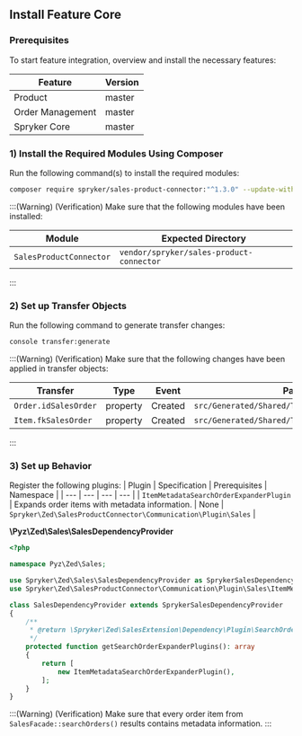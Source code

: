 ## Install Feature Core

### Prerequisites
To start feature integration, overview and install the necessary features:

| Feature | Version |
| --- | --- |
| Product | master |
| Order Management | master |
| Spryker Core | master |

### 1) Install the Required Modules Using Composer
Run the following command(s) to install the required modules:
```bash
composer require spryker/sales-product-connector:"^1.3.0" --update-with-dependencies
```
:::(Warning) (Verification)
Make sure that the following modules have been installed:

| Module | Expected Directory |
| --- | --- |
| `SalesProductConnector` | `vendor/spryker/sales-product-connector` |
:::
### 2) Set up Transfer Objects
Run the following command to generate transfer changes:
```bash
console transfer:generate
```
:::(Warning) (Verification)
Make sure that the following changes have been applied in transfer objects:

| Transfer| Type| Event| Path|
| --- | --- | --- | --- |
| `Order.idSalesOrder` | property | Created |`src/Generated/Shared/Transfer/OrderTransfer` |
| `Item.fkSalesOrder` | property | Created | `src/Generated/Shared/Transfer/ItemTransfer` |
:::

### 3) Set up Behavior
Register the following plugins:
| Plugin | Specification | Prerequisites | Namespace |
| --- | --- | --- | --- |
| `ItemMetadataSearchOrderExpanderPlugin` | Expands order items with metadata information. | None | `Spryker\Zed\SalesProductConnector\Communication\Plugin\Sales` |

**\Pyz\Zed\Sales\SalesDependencyProvider**
```php
<?php

namespace Pyz\Zed\Sales;

use Spryker\Zed\Sales\SalesDependencyProvider as SprykerSalesDependencyProvider;
use Spryker\Zed\SalesProductConnector\Communication\Plugin\Sales\ItemMetadataSearchOrderExpanderPlugin;

class SalesDependencyProvider extends SprykerSalesDependencyProvider
{
    /**
     * @return \Spryker\Zed\SalesExtension\Dependency\Plugin\SearchOrderExpanderPluginInterface[]
     */
    protected function getSearchOrderExpanderPlugins(): array
    {
        return [
            new ItemMetadataSearchOrderExpanderPlugin(),
        ];
    }
}
```
:::(Warning) (Verification)
Make sure that every order item from `SalesFacade::searchOrders()` results contains metadata information.
:::
